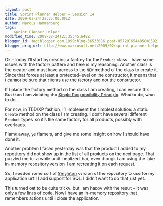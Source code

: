 ```yaml
---
layout: post
title: Sprint Planner Helper – Session 14
date: 2009-02-24T22:35:00.001Z
author: Marcus Hammarberg
tags:
  - Sprint Planner Helper
modified_time: 2009-02-24T22:35:45.648Z
blogger_id: tag:blogger.com,1999:blog-36533086.post-8572976544850085921
blogger_orig_url: http://www.marcusoft.net/2009/02/sprint-planner-helper-session-14.html
---
```


Ok – today I’ll start by creating a factory for the `Product` class. I have some issues with the factory pattern and here is my reasoning: Another class is the creator and must have access to the `NEW` method of the class to create it. Since that forces at least a protected-level on the constructor, it means that I cannot be sure that clients use the factory and not the constructor.

If I place the factory method on the class I am creating, I can ensure this. But then I am violating the [Single Responsibility Principle](http://en.wikipedia.org/wiki/Single_responsibility_principle). What to do, what to do…

For now, in TDD/XP fashion, I’ll implement the simplest solution: a static `Create` method on the class I am creating. I don’t have several different `Product` types, so it’s the same factory for all products, possibly with overloads.

Flame away, ye flamers, and give me some insight on how I should have done it.

Another problem I faced yesterday was that the product I added to my repository did not show up in the list of all products on the next page. That puzzled me for a while until I realized that, even though I am using the fake in-memory repository version, I am recreating it on each request.

So, I needed some sort of [Singleton](http://www.dofactory.com/Patterns/PatternSingleton.aspx) version of the repository to use for my application until I add support for SQL. I didn’t want to do that just yet…

This turned out to be quite tricky, but I am happy with the result – it was only a few lines of code. Now I have an in-memory repository that remembers actions until I close the application.
